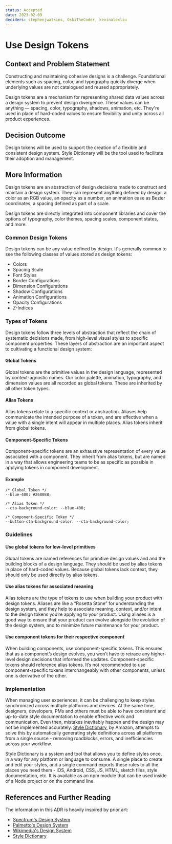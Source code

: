 ```yaml
---
status: Accepted
date: 2023-02-09
deciders: stephenjwatkins, OskiTheCoder, kevinalexliu
---
```


# Use Design Tokens

## Context and Problem Statement

Constructing and maintaining cohesive designs is a challenge. Foundational elements such as spacing, color, and typography quickly diverge when underlying values are not catalogued and reused appropriately.

Design tokens are a mechanism for representing shared data values across a design system to prevent design divergence. These values can be anything — spacing, color, typography, shadows, animation, etc. They're used in place of hard-coded values to ensure flexibility and unity across all product experiences.

## Decision Outcome

Design tokens will be used to support the creation of a flexible and consistent design system. Style Dictionary will be the tool used to facilitate their adoption and management.

## More Information

Design tokens are an abstraction of design decisions made to construct and maintain a design system. They can represent anything defined by design: a color as an RGB value, an opacity as a number, an animation ease as Bezier coordinates, a spacing defined as part of a scale.

Design tokens are directly integrated into component libraries and cover the options of typography, color themes, spacing scales, component states, and more.

### Common Design Tokens

Design tokens can be any value defined by design. It's generally common to see the following classes of values stored as design tokens:

- Colors
- Spacing Scale
- Font Styles
- Border Configurations
- Dimension Configurations
- Shadow Configurations
- Animation Configurations
- Opacity Configurations
- Z-Indices

### Types of Tokens

Design tokens follow three levels of abstraction that reflect the chain of systematic decisions made, from high-level visual styles to specific component properties. These layers of abstraction are an important aspect to cultivating a functional design system:

#### Global Tokens

Global tokens are the primitive values in the design language, represented by context-agnostic names. Our color palette, animation, typography, and dimension values are all recorded as global tokens. These are inherited by all other token types.

#### Alias Tokens

Alias tokens relate to a specific context or abstraction. Aliases help communicate the intended purpose of a token, and are effective when a value with a single intent will appear in multiple places. Alias tokens inherit from global tokens.

#### Component-Specific Tokens

Component-specific tokens are an exhaustive representation of every value associated with a component. They inherit from alias tokens, but are named in a way that allows engineering teams to be as specific as possible in applying tokens in component development.

#### Example

```
/* Global Token */
--blue-400: #2680EB;

/* Alias Token */
--cta-background-color: --blue-400;

/* Component-Specific Token */
--button-cta-background-color: --cta-background-color;
```

### Guidelines

#### Use global tokens for low-level primitives

Global tokens are named references for primitive design values and and the building blocks of a design language. They should be used by alias tokens in place of hard-coded values. Because global tokens lack context, they should only be used directly by alias tokens.

#### Use alias tokens for associated meaning

Alias tokens are the type of tokens to use when building your product with design tokens. Aliases are like a “Rosetta Stone” for understanding the design system, and they help to associate meaning, context, and/or intent to the design tokens you’re applying to your product. Using aliases is a good way to ensure that your product can evolve alongside the evolution of the design system, and to minimize future maintenance for your product.

#### Use component tokens for their respective component

When building components, use component-specific tokens. This ensures that as a component’s design evolves, you won’t have to retrace any higher-level design decisions that informed the updates. Component-specific tokens should reference alias tokens. It’s not recommended to use component-specific tokens interchangeably with other components, unless one is derivative of the other.

### Implementation

When managing user experiences, it can be challenging to keep styles synchronized across multiple platforms and devices. At the same time, designers, developers, PMs and others must be able to have consistent and up-to-date style documentation to enable effective work and communication. Even then, mistakes inevitably happen and the design may not be implemented accurately. [Style Dictionary](https://amzn.github.io/style-dictionary/), by Amazon, attempts to solve this by automatically generating style definitions across all platforms from a single source - removing roadblocks, errors, and inefficiencies across your workflow.

Style Dictionary is a system and tool that allows you to define styles once, in a way for any platform or language to consume. A single place to create and edit your styles, and a single command exports these rules to all the places you need them - iOS, Android, CSS, JS, HTML, sketch files, style documentation, etc. It is available as an npm module that can be used inside of a Node project or on the command line.

## References and Further Reading

The information in this ADR is heavily inspired by prior art:

- [Spectrum's Design System](https://spectrum.adobe.com/page/design-tokens/)
- [Palmetto's Design System](https://ux.palmetto.com/?path=/docs/foundation-design-tokens--page)
- [Wikimedia's Design System](https://wmde.github.io/wikit/?path=/story/design-tokens-animation--page)
- [Style Dictionary](https://amzn.github.io/style-dictionary/)

